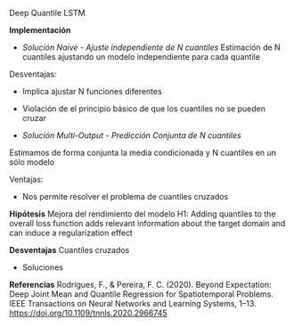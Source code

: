 Deep Quantile LSTM

**Implementación**


- *Solución Naive -  Ajuste independiente de N cuantiles*
Estimación de N cuantiles ajustando un modelo independiente para cada quantile

Desventajas:
 - Implica ajustar N funciones diferentes 
 - Violación de el principio básico de que los cuantiles no se pueden cruzar

- *Solución Multi-Output - Predicción Conjunta de N cuantiles* 

Estimamos de forma conjunta la media condicionada y N cuantiles en un sólo modelo

Ventajas:
 - Nos permite resolver el problema de cuantiles cruzados


**Hipótesis**
Mejora del rendimiento del modelo
H1: Adding quantiles to the overall loss function adds relevant information about the target domain and can induce a regularization effect

**Desventajas**
Cuantiles cruzados
   - Soluciones
   
 
   
**Referencias**
Rodrigues, F., & Pereira, F. C. (2020). Beyond Expectation: Deep Joint Mean and Quantile Regression for Spatiotemporal Problems. IEEE Transactions on Neural Networks and Learning Systems, 1–13. https://doi.org/10.1109/tnnls.2020.2966745
